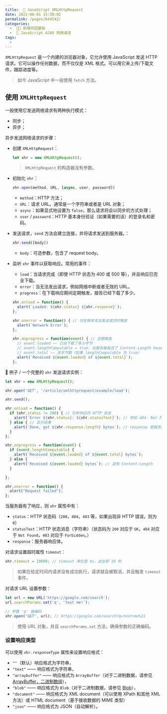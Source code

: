 ```yaml
---
title:  🍶 JavaScript XMLHttpRequest
date: 2022-06-01 15:30:02
permalink: /pages/644542/
categories:
  -  🚶🏻 前端巩固基础
  -  🍯 JavaScript AJAX 网络请求
tags:
  - 
---
```


`XMLHttpRequest` 是一个内建的浏览器对象，它允许使用 JavaScript 发送 HTTP 请求。它可以操作任何数据，而不仅仅是 XML 格式。可以用它来上传/下载文件，跟踪进度等。

> 如今 JavaScript 中一般使用 `fetch` 方法。



## 使用 `XMLHttpRequest`

一般使用它发送网络请求有两种执行模式：

+ 同步；
+ 异步；



异步发送网络请求的步骤：

+ 创建 `XMLHttpRequest`：

  ```js
  let xhr = new XMLHttpRequest();
  ```

  > `XMLHttpRequest` 的构造器没有参数。

+ 初始化 `xhr`：

  ```js
  xhr.open(method, URL, [async, user, password])
  ```

  + `method`：HTTP 方法；
  + `URL`：请求 URL。通常是一个字符串或者是 URL 对象；
  + `async`：如果显式地设置为 `false`，那么请求将会以同步的方式处理；
  + `user` / `password`：HTTP 基本身份验证（如果需要的话）的登录名和密码。

+ 发送请求，`send` 方法会建立连接，并将请求发送到服务器。：

  ```js
  xhr.send([body])
  ```

  + `body`：可选参数，包含了 request body。

+ 监听 `xhr` 事件以获取响应。常用的事件：

  + `load`：当请求完成（即使 HTTP 状态为 400 或 500 等），并且响应已完全下载。
  + `error`：当无法发出请求，例如网络中断或者无效的 URL。
  + `progress`：在下载响应期间定期触发，报告已经下载了多少。

  ```js
  xhr.onload = function() {
    alert(`Loaded: ${xhr.status} ${xhr.response}`);
  };
  
  xhr.onerror = function() { // 仅在根本无法发出请求时触发
    alert(`Network Error`);
  };
  
  xhr.onprogress = function(event) { // 定期触发
    // event.loaded —— 已经下载了多少字节
    // event.lengthComputable = true，当服务器发送了 Content-Length header 时
    // event.total —— 总字节数（如果 lengthComputable 为 true）
    alert(`Received ${event.loaded} of ${event.total}`);
  };
  ```

  

🌰 例子 / 一个完整的 `xhr` 发送请求实例：

```js
let xhr = new XMLHttpRequest();

xhr.open('GET', '/article/xmlhttprequest/example/load');

xhr.send();

xhr.onload = function() {
  if (xhr.status != 200) { // 分析响应的 HTTP 状态
    alert(`Error ${xhr.status}: ${xhr.statusText}`); // 例如 404: Not Found
  } else { // 显示结果
    alert(`Done, got ${xhr.response.length} bytes`); // response 是服务器响应
  }
};

xhr.onprogress = function(event) {
  if (event.lengthComputable) {
    alert(`Received ${event.loaded} of ${event.total} bytes`);
  } else {
    alert(`Received ${event.loaded} bytes`); // 没有 Content-Length
  }

};

xhr.onerror = function() {
  alert("Request failed");
};
```

当服务器有了响应，则 `xhr` 属性中有：

+ `status`：HTTP 状态码（`200`，`404`，`403` 等，如果出现非 HTTP 错误，则为 `0`）
+ `statusText`：HTTP 状态消息（字符串）（状态码为 `200` 对应于 `OK`，`404` 对应于 `Not Found`，`403` 对应于 `Forbidden`。）
+ `response`：服务器响应体。



对请求设置超时属性 `timeout`：

```js
xhr.timeout = 10000; // timeout 单位是 ms，此处即 10 秒
```

> 如果在给定时间内请求没有成功执行，请求就会被取消，并且触发 `timeout` 事件。



对请求 URL 设置参数：

```js
let url = new URL('https://google.com/search');
url.searchParams.set('q', 'test me!');

// 参数 'q' 被编码
xhr.open('GET', url); // https://google.com/search?q=test+me%21
```

> 使用 URL 对象，并且 `searchParams.set` 方法，确保参数的正确编码。



### 设置响应类型

可以使用 `xhr.responseType` 属性来设置响应格式：

- `""`（默认）响应格式为字符串，
- `"text"` —— 响应格式为字符串，
- `"arraybuffer"` —— 响应格式为 `ArrayBuffer`（对于二进制数据，请参见 [ArrayBuffer，二进制数组](https://zh.javascript.info/arraybuffer-binary-arrays)），
- `"blob"` —— 响应格式为 `Blob`（对于二进制数据，请参见 [Blob](https://zh.javascript.info/blob)），
- `"document"` —— 响应格式为 XML document（可以使用 XPath 和其他 XML 方法）或 HTML document（基于接收数据的 MIME 类型）
- `"json"` —— 响应格式为 JSON（自动解析）。

